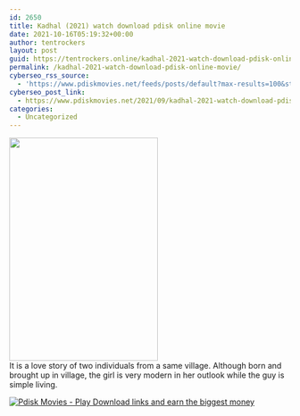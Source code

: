 ```yaml
---
id: 2650
title: Kadhal (2021) watch download pdisk online movie
date: 2021-10-16T05:19:32+00:00
author: tentrockers
layout: post
guid: https://tentrockers.online/kadhal-2021-watch-download-pdisk-online-movie/
permalink: /kadhal-2021-watch-download-pdisk-online-movie/
cyberseo_rss_source:
  - 'https://www.pdiskmovies.net/feeds/posts/default?max-results=100&start-index=301'
cyberseo_post_link:
  - https://www.pdiskmovies.net/2021/09/kadhal-2021-watch-download-pdisk-online.html
categories:
  - Uncategorized
---
```

<div class="separator">
  <a href="https://1.bp.blogspot.com/-V11uLaUXypo/YUc0-k6emJI/AAAAAAAAAB8/ILvm0VV2_zw6qEaLlv03jh7asUtO2WFJACNcBGAsYHQ/s540/Kadhal%2B%25282021%2529%2Bwatch%2Bdownload%2Bpdisk%2Bonline%2Bmovie.jpg" imageanchor="1"><img loading="lazy" border="0" data-original-height="540" data-original-width="360" height="400" src="https://1.bp.blogspot.com/-V11uLaUXypo/YUc0-k6emJI/AAAAAAAAAB8/ILvm0VV2_zw6qEaLlv03jh7asUtO2WFJACNcBGAsYHQ/w266-h400/Kadhal%2B%25282021%2529%2Bwatch%2Bdownload%2Bpdisk%2Bonline%2Bmovie.jpg" width="266" /></a>
</div>



<div>
  <span>It is a love story of two individuals from a same village. Although born and brought up in village, the girl is very modern in her outlook while the guy is simple living.</span>
</div>

[![](https://1.bp.blogspot.com/-a93bp85aB6g/YUXjACCiX3I/AAAAAAAAbQE/GHmPI7h0af0tqn6tYzd0cdrDv9Hu9LUSACLcBGAsYHQ/s16000/Play_it_New-removebg-preview.png "Pdisk Movies - Play Download links and earn the biggest money")](https://pdisklink.com/1/bnYybGQxMDAxNWYx?dn=1)